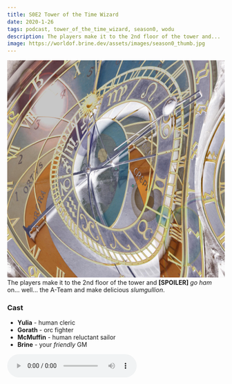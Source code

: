 ```yaml
---
title: S0E2 Tower of the Time Wizard
date: 2020-1-26
tags: podcast, tower_of_the_time_wizard, season0, wodu
description: The players make it to the 2nd floor of the tower and...
image: https://worldof.brine.dev/assets/images/season0_thumb.jpg
---
```


![thumb](assets/images/season0/image.jpg)The players make it to the 2nd floor of the tower and **[SPOILER]** _go ham_ on... well... the A-Team and make delicious _slumgullion_.

<break>

### Cast
- **Yulia** - human cleric
- **Gorath** - orc fighter
- **McMuffin** - human reluctant sailor
- **Brine** - your _friendly_ GM

<audio controls src="https://archive.org/download/s0e2-tower_of_the_time_wizard/s0e2-tower_of_the_time_wizard.mp3"></audio>